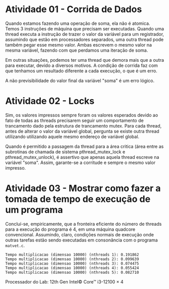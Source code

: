 # Atividade 01 - Corrida de Dados

Quando estamos fazendo uma operação de soma, ela não é atomica. Temos 3 instruções de máquina que precisam ser executadas. Quando uma thread executa a instrução de trazer o valor da variável para um registrador, assumindo que estão em processadores separados, uma outra thread pode também pegar esse mesmo valor. Ambas escrevem o mesmo valor na mesma variável, fazendo com que perdamos uma iteração de soma.

Em outras situações, podemos ter uma thread que demora mais que a outra para executar, devido a diversos motivos. A condição de corrida faz com que tenhamos um resultado diferente a cada execução, o que é um erro. 

A não previsibilidade do valor final da variável "soma" é um erro lógico.

# Atividade 02 - Locks

Sim, os valores impressos sempre foram os valores esperados devido ao fato de todas as threads precisarem seguir um comportamento de trancamento dado pela estrutura de trancamento mutex. Para cada thread, antes de alterar o valor da variável global, pergunta se existe outra thread utilizando utilizando aquele mesmo endereço de variável global. 

Quando é permitido a passagem da thread para a área critica (área entre as subrotinas de chamada de sistema pthread_mutex_lock e pthread_mutex_unlock), é assertivo que apenas aquela thread escreve na variável "soma". Assim, garante-se a corritude e sempre o mesmo valor impresso.

# Atividade 03 - Mostrar como fazer a tomada de tempo de execução de um programa

Concluí-se, empiricamente, que a fronteira eficiente do número de threads para a execução do programa é 4, em uma máquina quadcore convencional. Assumindo, claro, condições normais de execução onde outras tarefas estão sendo executadas em consonância com o programa `matvet.c`.

```
Tempo multiplicacao (dimensao 10000) (nthreads 1): 0.191862
Tempo multiplicacao (dimensao 10000) (nthreads 2): 0.099639
Tempo multiplicacao (dimensao 10000) (nthreads 3): 0.074475
Tempo multiplicacao (dimensao 10000) (nthreads 4): 0.055424
Tempo multiplicacao (dimensao 10000) (nthreads 5): 0.082710
```

Processador do Lab: 12th Gen Intel© Core™ i3-12100 × 4